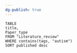 ```yaml
---
dg-publish: true
---
```




```dataview 
TABLE
title, 
Paper_type
FROM "Literature_review"
WHERE contains(tags, "autism")
SORT published desc 
```
